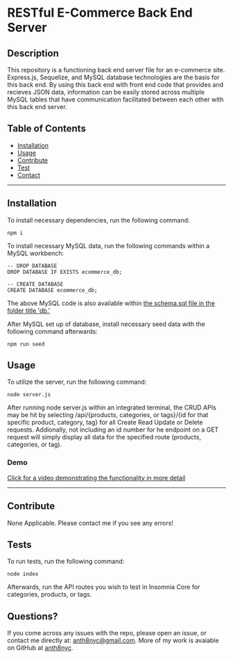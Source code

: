 # RESTful E-Commerce Back End Server

## Description

This repository is a functioning back end server file for an e-commerce site. Express.js, Sequelize, and MySQL database technologies are the basis for this back end. By using this back end with front end code that provides and recieves JSON data, information can be easily stored across multiple MySQL tables that have communication facilitated between each other with this back end server.


## Table of Contents
- [Installation](#installation)
- [Usage](#usage)
- [Contribute](##contribute)
- [Test](##tests)
- [Contact](##questions?)

---

## Installation

To install necessary dependencies, run the following command:

    npm i


To install necessary MySQL data, run the following commands within a MySQL workbench:

    -- DROP DATABASE
    DROP DATABASE IF EXISTS ecommerce_db;

    -- CREATE DATABASE
    CREATE DATABASE ecommerce_db;

The above MySQL code is also available within [the schema.sql file in the folder title 'db.'](./db/schema.sql)
   

After MySQL set up of database, install necessary seed data with the following command afterwards:

    npm run seed

## Usage

To utilize the server, run the following command:

    node server.js


After running node server.js within an integrated terminal, the CRUD APIs may be hit by selecting /api/{products, categories, or tags}/{id for that specific product, category, tag} for all Create Read Update or Delete requests. Addionally, not including an id number for he endpoint on a GET request will simply display all data for the specified route (products, categories, or tag).

### Demo

[Click for a video demonstrating the functionality in more detail](https://drive.google.com/file/d/1gnug5T8auch_9dvOnoBGZVRnFq-3tR/view?usp=drivesdk)

---  

## Contribute

None Applicable. Please contact me if you see any errors!

## Tests
To run tests, run the following command:

    node index

Afterwards, run the API routes you wish to test in Insomnia Core for categories, products, or tags.


## Questions?
If you come across any issues with the repo, please open an issue, or contact me directly at: anth8nyc@gmail.com. More of my work is avaiable on GitHub at [anth8nyc](https://github.com/anth8nyc/).

